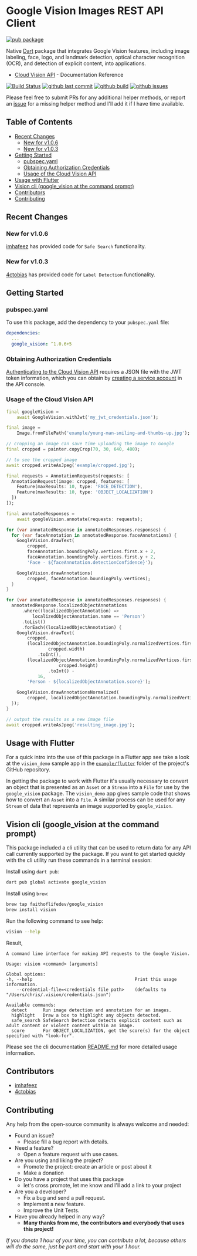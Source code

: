 # Google Vision Images REST API Client

[![pub package](https://img.shields.io/pub/v/google_vision.svg)](https://pub.dartlang.org/packages/google_vision)

Native [Dart](https://dart.dev/) package that integrates Google Vision features, including image labeling, face, logo, and landmark detection, optical character recognition (OCR), and detection of explicit content, into applications.

- [Cloud Vision API](https://cloud.google.com/vision/docs/reference/rest) - Documentation Reference

[![Build Status](https://github.com/faithoflifedev/google_vision/workflows/Dart/badge.svg)](https://github.com/faithoflifedev/google_vision/actions) [![github last commit](https://shields.io/github/last-commit/faithoflifedev/google_vision)](https://shields.io/github/last-commit/faithoflifedev/google_vision) [![github build](https://img.shields.io/github/actions/workflow/status/faithoflifedev/google_vision/dart.yml?branch=main)](https://shields.io/github/workflow/status/faithoflifedev/google_vision/Dart) [![github issues](https://shields.io/github/issues/faithoflifedev/google_vision)](https://shields.io/github/issues/faithoflifedev/google_vision)

Please feel free to submit PRs for any additional helper methods, or report an [issue](https://github.com/faithoflifedev/google_vision/issues) for a missing helper method and I'll add it if I have time available.

## Table of Contents
- [Recent Changes](#recent-changes)
  - [New for v1.0.6](#new-for-v106)
  - [New for v1.0.3](#new-for-v103)
- [Getting Started](#getting-started)
  - [pubspec.yaml](#pubspecyaml)
  - [Obtaining Authorization Credentials](#obtaining-authorization-credentials)
  - [Usage of the Cloud Vision API](#usage-of-the-cloud-vision-api)
- [Usage with Flutter](#usage-with-flutter)
- [Vision cli (google\_vision at the command prompt)](#vision-cli-google_vision-at-the-command-prompt)
- [Contributors](#contributors)
- [Contributing](#contributing)

## Recent Changes

### New for v1.0.6

[imhafeez](https://github.com/imhafeez) has provided code for `Safe Search` functionality.

### New for v1.0.3

[4ctobias](https://github.com/4ctobias) has provided code for `Label Detection` functionality.

## Getting Started

### pubspec.yaml

To use this package, add the dependency to your `pubspec.yaml` file:

```yaml
dependencies:
  ...
  google_vision: ^1.0.6+5
```

### Obtaining Authorization Credentials

[Authenticating to the Cloud Vision API](https://cloud.google.com/vision/product-search/docs/auth) requires a JSON file with the JWT token information, which you can obtain by [creating a service account](https://cloud.google.com/iam/docs/creating-managing-service-accounts#creating_a_service_account) in the API console.

### Usage of the Cloud Vision API

```dart
final googleVision =
    await GoogleVision.withJwt('my_jwt_credentials.json');

final image =
    Image.fromFilePath('example/young-man-smiling-and-thumbs-up.jpg');

// cropping an image can save time uploading the image to Google
final cropped = painter.copyCrop(70, 30, 640, 480);

// to see the cropped image
await cropped.writeAsJpeg('example/cropped.jpg');

final requests = AnnotationRequests(requests: [
  AnnotationRequest(image: cropped, features: [
    Feature(maxResults: 10, type: 'FACE_DETECTION'),
    Feature(maxResults: 10, type: 'OBJECT_LOCALIZATION')
  ])
]);

final annotatedResponses =
    await googleVision.annotate(requests: requests);

for (var annotatedResponse in annotatedResponses.responses) {
  for (var faceAnnotation in annotatedResponse.faceAnnotations) {
    GoogleVision.drawText(
        cropped,
        faceAnnotation.boundingPoly.vertices.first.x + 2,
        faceAnnotation.boundingPoly.vertices.first.y + 2,
        'Face - ${faceAnnotation.detectionConfidence}');

    GoogleVision.drawAnnotations(
        cropped, faceAnnotation.boundingPoly.vertices);
  }
}

for (var annotatedResponse in annotatedResponses.responses) {
  annotatedResponse.localizedObjectAnnotations
      .where((localizedObjectAnnotation) =>
          localizedObjectAnnotation.name == 'Person')
      .toList()
      .forEach((localizedObjectAnnotation) {
    GoogleVision.drawText(
        cropped,
        (localizedObjectAnnotation.boundingPoly.normalizedVertices.first.x *
                cropped.width)
            .toInt(),
        (localizedObjectAnnotation.boundingPoly.normalizedVertices.first.y *
                    cropped.height)
                .toInt() -
            16,
        'Person - ${localizedObjectAnnotation.score}');

    GoogleVision.drawAnnotationsNormalized(
        cropped, localizedObjectAnnotation.boundingPoly.normalizedVertices);
  });
}

// output the results as a new image file
await cropped.writeAsJpeg('resulting_image.jpg');
```

## Usage with Flutter

For a quick intro into the use of this package in a Flutter app see take a look at the `vision_demo` sample app in the [`example/flutter`](https://github.com/faithoflifedev/google_vision/tree/main/example/flutter/vision_demo) folder of the project's GitHub repository.

In getting the package to work with Flutter it's usually necessary to convert an object that is presented as an `Asset` or a `Stream` into a `File` for use by the `google_vision` package.  The `vision_demo` app gives sample code that shows how to convert an `Asset` into a  `File`.  A similar process can be used for any `Stream` of data that represents an image supported by `google_vision`.

## Vision cli (google_vision at the command prompt)

This package included a cli utility that can be used to return data for any API call currently supported by the package. If you want to get started quickly with the cli utility run these commands in a terminal session:

Install using `dart pub`:

```sh
dart pub global activate google_vision
```

Install using `brew`:

```sh
brew tap faithoflifedev/google_vision
brew install vision
```

Run the following command to see help:

```sh
vision --help
```

Result,

```text
A command line interface for making API requests to the Google Vision.

Usage: vision <command> [arguments]

Global options:
-h, --help                                       Print this usage information.
    --credential-file=<credentials file path>    (defaults to "/Users/chris/.vision/credentials.json")

Available commands:
  detect      Run image detection and annotation for an images.
  highlight   Draw a box to highlight any objects detected.
  safe_search SafeSearch Detection detects explicit content such as adult content or violent content within an image.
  score       For OBJECT_LOCALIZATION, get the score(s) for the object specified with "look-for".
```

Please see the cli documentation [README.md](https://github.com/faithoflifedev/google_vision/tree/main/bin) for more detailed usage information.

## Contributors

- [imhafeez](https://github.com/imhafeez)
- [4ctobias](https://github.com/4ctobias)

## Contributing

Any help from the open-source community is always welcome and needed:
- Found an issue?
    - Please fill a bug report with details.
- Need a feature?
    - Open a feature request with use cases.
- Are you using and liking the project?
    - Promote the project: create an article or post about it
    - Make a donation
- Do you have a project that uses this package
    - let's cross promote, let me know and I'll add a link to your project
- Are you a developer?
    - Fix a bug and send a pull request.
    - Implement a new feature.
    - Improve the Unit Tests.
- Have you already helped in any way?
    - **Many thanks from me, the contributors and everybody that uses this project!**

*If you donate 1 hour of your time, you can contribute a lot,
because others will do the same, just be part and start with your 1 hour.*